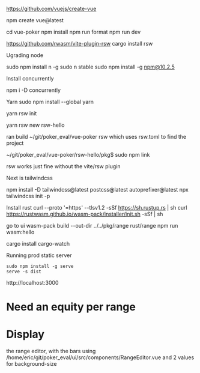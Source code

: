https://github.com/vuejs/create-vue

npm create vue@latest

 cd vue-poker
  npm install
  npm run format
  npm run dev

https://github.com/rwasm/vite-plugin-rsw
  cargo install rsw

  Ugrading node

  sudo npm install n -g
  sudo n stable
  sudo npm install -g npm@10.2.5
 

 Install concurrently

 npm i -D concurrently

Yarn
 sudo npm install --global yarn


 yarn rsw init

 yarn rsw new rsw-hello


 ran build 
 ~/git/poker_eval/vue-poker
 rsw which uses rsw.toml to find the project

 ~/git/poker_eval/vue-poker/rsw-hello/pkg$ sudo npm link



rsw works just fine without the vite/rsw plugin

Next is tailwindcss

npm install -D tailwindcss@latest postcss@latest autoprefixer@latest
npx tailwindcss init -p




Install rust
curl --proto '=https' --tlsv1.2 -sSf https://sh.rustup.rs | sh
curl https://rustwasm.github.io/wasm-pack/installer/init.sh -sSf | sh


go to ui
wasm-pack build --out-dir ../../pkg/range rust/range
npm run wasm:hello


cargo install cargo-watch



Running prod static server

```
sudo npm install -g serve
serve -s dist
```

http://localhost:3000



# Need an equity per range

# Display 

the range editor, with the bars using /home/eric/git/poker_eval/ui/src/components/RangeEditor.vue
and 2 values for background-size